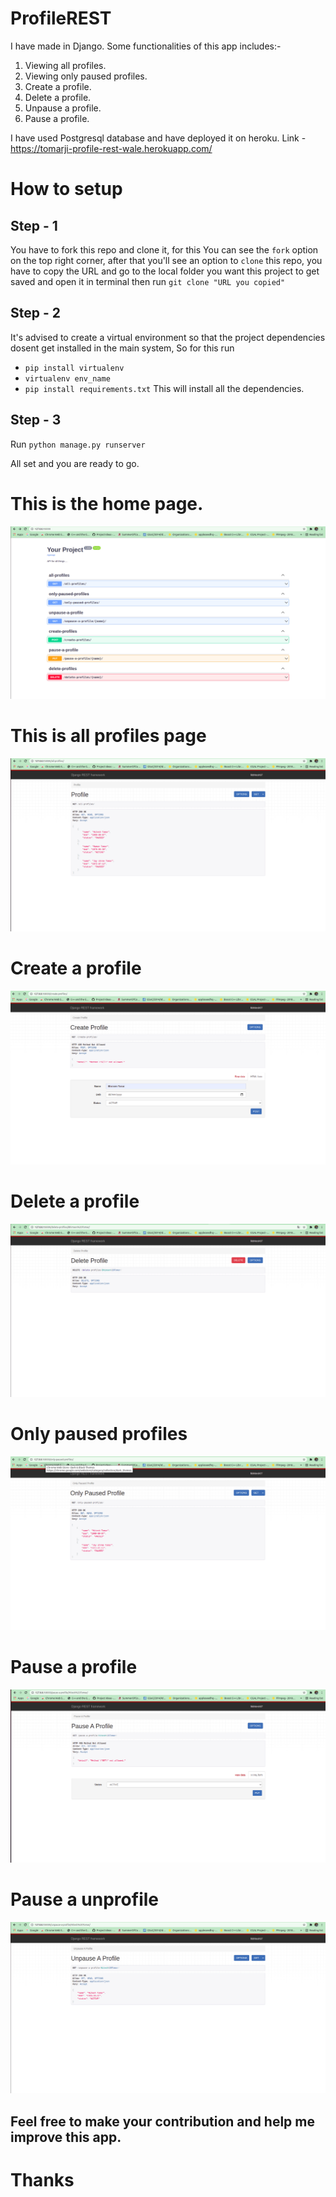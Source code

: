 # ProfileREST
I have made in Django. Some functionalities of this app includes:-
1. Viewing all profiles.
2. Viewing only paused profiles.
3. Create a profile.
4. Delete a profile.
5. Unpause a profile.
6. Pause a profile.

I have used Postgresql database and have deployed it on heroku.
Link - https://tomarji-profile-rest-wale.herokuapp.com/

# How to setup

## Step - 1
You have to fork this repo and clone it, for this
You can see the `fork` option on the top right corner, after that you'll see an option to `clone` this repo, you have to copy the URL and go to the local folder you want this project to get saved and open it in terminal then run `git clone "URL you copied"`

## Step - 2
It's advised to create a virtual environment so that the project dependencies dosent get installed in the main system, So for this run 
- `pip install virtualenv`
- `virtualenv env_name`
- `pip install requirements.txt`
This will install all the dependencies.

## Step - 3
Run
`python manage.py runserver`

All set and you are ready to go.

# This is the home page.
![Alt text](/images/home.png?raw=true "Title")

# This is all profiles page
![Alt text](/images/all-profiles.png?raw=true "Title")

# Create a profile
![Alt text](/images/create.png?raw=true "Title")

# Delete a profile
![Alt text](/images/delete.png?raw=true "Title")

# Only paused profiles
![Alt text](/images/only-paused.png?raw=true "Title")

# Pause a profile
![Alt text](/images/pause.png?raw=true "Title")

# Pause a unprofile
![Alt text](/images/unpause.png?raw=true "Title")

## Feel free to make your contribution and help me improve this app.

# Thanks